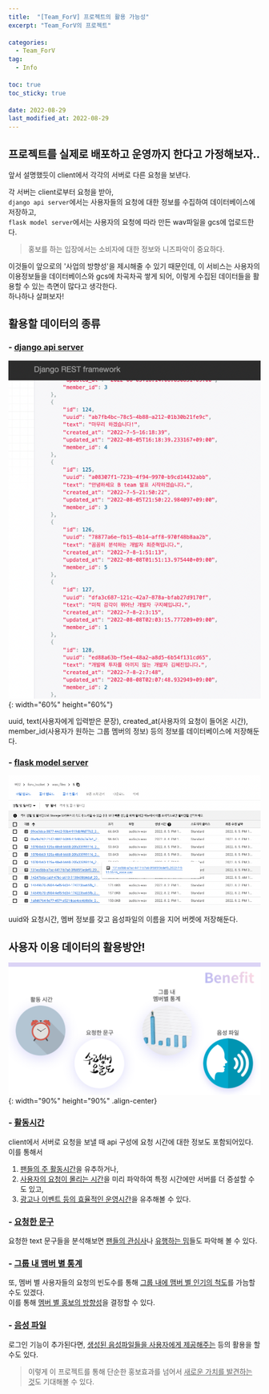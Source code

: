```yaml
---
title:  "[Team_ForV] 프로젝트의 활용 가능성"
excerpt: "Team_ForV의 프로젝트"

categories:
  - Team_ForV
tag:
  - Info

toc: true
toc_sticky: true

date: 2022-08-29
last_modified_at: 2022-08-29
---
```

## 프로젝트를 실제로 배포하고 운영까지 한다고 가정해보자..
앞서 설명했듯이 client에서 각각의 서버로 다른 요청을 보낸다.  

각 서버는 client로부터 요청을 받아,  
`django api server`에서는 사용자들의 요청에 대한 정보를 수집하여 데이터베이스에 저장하고,  
`flask model server`에서는 사용자의 요청에 따라 만든 wav파일을 gcs에 업로드한다.  

> 홍보를 하는 입장에서는 소비자에 대한 정보와 니즈파악이 중요하다.  

이것들이 앞으로의 '사업의 방향성'을 제시해줄 수 있기 때문인데, 이 서비스는 사용자의 이용정보들을 데이터베이스와 gcs에 차곡차곡 쌓게 되어, 이렇게 수집된 데이터들을 활용할 수 있는 측면이 많다고 생각한다.  
하나하나 살펴보자!

## 활용할 데이터의 종류
### - <u>django api server</u>
![image](/assets/images/Team_ForV/9-2.png){: width="60%" height="60%"}<br>

uuid, text(사용자에게 입력받은 문장), created_at(사용자의 요청이 들어온 시간),  
member_id(사용자가 원하는 그룹 멤버의 정보) 등의 정보를 데이터베이스에 저장해둔다. 

### - <u>flask model server</u>
![image](/assets/images/Team_ForV/9-3.png)<br>

uuid와 요청시간, 멤버 정보를 갖고 음성파일의 이름을 지어 버켓에 저장해둔다.

## 사용자 이용 데이터의 활용방안!
![image](/assets/images/Team_ForV/9-1.png){: width="90%" height="90%" .align-center}

### - <u>활동시간</u>
client에서 서버로 요청을 보낼 때 api 구성에 요청 시간에 대한 정보도 포함되어있다.  
이를 통해서  
1) <u>팬들의 주 활동시간</u>을 유추하거나,  
2) <u>사용자의 요청이 몰리는 시간</u>을 미리 파악하여 특정 시간에만 서버를 더 증설할 수도 있고,  
3) <u>광고나 이벤트 등의 효율적인 운영시간</u>을 유추해볼 수 있다.

### - <u>요청한 문구</u>
요청한 text 문구들을 분석해보면 <u>팬들의 관심사</u>나 <u>유행하는 밈</u>들도 파악해 볼 수 있다.  

### - <u>그룹 내 맴버 별 통계</u>
또, 멤버 별 사용자들의 요청의 빈도수를 통해 <u>그룹 내에 맴버 별 인기의 척도</u>를 가늠할 수도 있겠다.  
이를 통해 <u>멤버 별 홍보의 방향성</u>을 결정할 수 있다.

### - <u>음성 파일</u>
로그인 기능이 추가된다면, <u>생성된 음성파일들을 사용자에게 제공해주는</u> 등의 활용을 할 수도 있다.  

> 이렇게 이 프로젝트를 통해 단순한 홍보효과를 넘어서 <u>새로운 가치를 발견하는 것</u>도 기대해볼 수 있다.

<!-- ## 한 걸음 더 나아가기
> 그렇다면 더 나아가서 이 데이터들를 활용하기 위해 추가하면 좋은 기술들이 무엇이 있을까?  

### - <u>Elastic Search!!</u>
`Elasticsearch`는 Apache Lucene(아파치 루씬) 기반의 Java 오픈소스 분산 검색 엔진이다.  
`Elasticsearch`를 통해 루씬 라이브러리를 단독으로 사용할 수 있게 되었으며, 방대한 양의 데이터를 신속하게, 거의 실시간(NRT, Near Real Time)으로 저장, 검색, 분석할 수 있다.  
`Elasticsearch`는 검색을 위해 단독으로 사용되기도 하며, `ELK`(Elasticsearch / Logstatsh / Kibana)스택으로 사용되기도 하는데, ELK 스택이란 다음과 같다.

![image](/assets/images/Team_ForV/9-4.png){: width="80%" height="80%"}

1) `Logstash`: 다양한 소스(DB, csv파일 등)의 로그 또는 트랜잭션 데이터를 수집, 집계, 파싱하여 `Elasticsearch`로 전달  
2) `Elasticsearch`: `Logstash`로부터 받은 데이터를 검색 및 집계를 하여 필요한 관심 있는 정보를 획득  
3) `Kibana`: `Elasticsearch`의 빠른 검색을 통해 데이터를 시각화 및 모니터링  
<br>

이 프로젝트에서 사용된 데이터베이스는 `mysql` 즉, RDBMS의 일종이다.  
관계형 DB는 Elasticsearch에서 각각 다음과 같이 대응시킬 수 있다.  
![image](/assets/images/Team_ForV/9-5.jpeg){: width="60%" height="60%"}
![image](/assets/images/Team_ForV/9-6.png){: width="30%" height="30%"}<br>

이렇게 이 프로젝트에 `Elasticsearch`를 추가한다면 앞서 말한 데이터들을 사용하는 데 유용하게 쓰일 것 같다! -->

<!-- ## Reference
1) <https://victorydntmd.tistory.com/308> [Elasticsearch 기본 개념잡기] -->